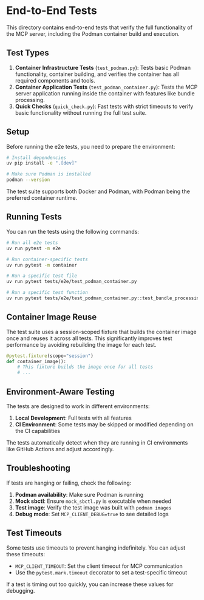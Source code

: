 # End-to-End Tests

This directory contains end-to-end tests that verify the full functionality of the MCP server, including the Podman container build and execution.

## Test Types

1. **Container Infrastructure Tests** (`test_podman.py`): Tests basic Podman functionality, container building, and verifies the container has all required components and tools.
2. **Container Application Tests** (`test_podman_container.py`): Tests the MCP server application running inside the container with features like bundle processing.
3. **Quick Checks** (`quick_check.py`): Fast tests with strict timeouts to verify basic functionality without running the full test suite.

## Setup

Before running the e2e tests, you need to prepare the environment:

```bash
# Install dependencies
uv pip install -e ".[dev]"

# Make sure Podman is installed
podman --version
```

The test suite supports both Docker and Podman, with Podman being the preferred container runtime.

## Running Tests

You can run the tests using the following commands:

```bash
# Run all e2e tests
uv run pytest -m e2e

# Run container-specific tests
uv run pytest -m container

# Run a specific test file
uv run pytest tests/e2e/test_podman_container.py

# Run a specific test function
uv run pytest tests/e2e/test_podman_container.py::test_bundle_processing -v
```

## Container Image Reuse

The test suite uses a session-scoped fixture that builds the container image once and reuses it across all tests. This significantly improves test performance by avoiding rebuilding the image for each test.

```python
@pytest.fixture(scope="session")
def container_image():
    # This fixture builds the image once for all tests
    # ...
```

## Environment-Aware Testing

The tests are designed to work in different environments:

1. **Local Development**: Full tests with all features
2. **CI Environment**: Some tests may be skipped or modified depending on the CI capabilities

The tests automatically detect when they are running in CI environments like GitHub Actions and adjust accordingly.

## Troubleshooting

If tests are hanging or failing, check the following:

1. **Podman availability**: Make sure Podman is running
2. **Mock sbctl**: Ensure `mock_sbctl.py` is executable when needed
3. **Test image**: Verify the test image was built with `podman images`
4. **Debug mode**: Set `MCP_CLIENT_DEBUG=true` to see detailed logs

## Test Timeouts

Some tests use timeouts to prevent hanging indefinitely. You can adjust these timeouts:

- `MCP_CLIENT_TIMEOUT`: Set the client timeout for MCP communication
- Use the `pytest.mark.timeout` decorator to set a test-specific timeout

If a test is timing out too quickly, you can increase these values for debugging.